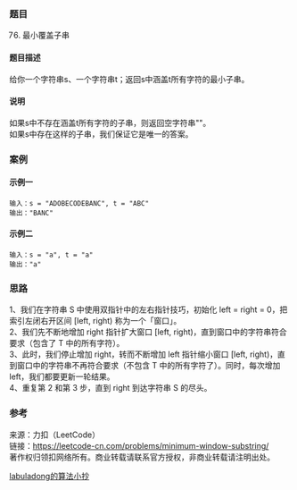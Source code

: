 ### 题目

76. 最小覆盖子串

#### 题目描述

给你一个字符串s、一个字符串t；返回s中涵盖t所有字符的最小子串。

#### 说明

如果s中不存在涵盖t所有字符的子串，则返回空字符串""。  
如果s中存在这样的子串，我们保证它是唯一的答案。  

### 案例

#### 示例一

```示例一
输入：s = "ADOBECODEBANC", t = "ABC"
输出："BANC"
```

#### 示例二

```示例二
输入：s = "a", t = "a"
输出："a"
```

### 思路

1、我们在字符串 S 中使用双指针中的左右指针技巧，初始化 left = right = 0，把索引左闭右开区间 [left, right) 称为一个「窗口」。  
2、我们先不断地增加 right 指针扩大窗口 [left, right)，直到窗口中的字符串符合要求（包含了 T 中的所有字符）。  
3、此时，我们停止增加 right，转而不断增加 left 指针缩小窗口 [left, right)，直到窗口中的字符串不再符合要求（不包含 T 中的所有字符了）。同时，每次增加 left，我们都要更新一轮结果。  
4、重复第 2 和第 3 步，直到 right 到达字符串 S 的尽头。  

### 参考

来源：力扣（LeetCode）  
链接：<https://leetcode-cn.com/problems/minimum-window-substring/>  
著作权归领扣网络所有。商业转载请联系官方授权，非商业转载请注明出处。  

[labuladong的算法小抄](https://labuladong.gitbook.io/algo/di-ling-zhang-bi-du-xi-lie/hua-dong-chuang-kou-ji-qiao-jin-jie)
